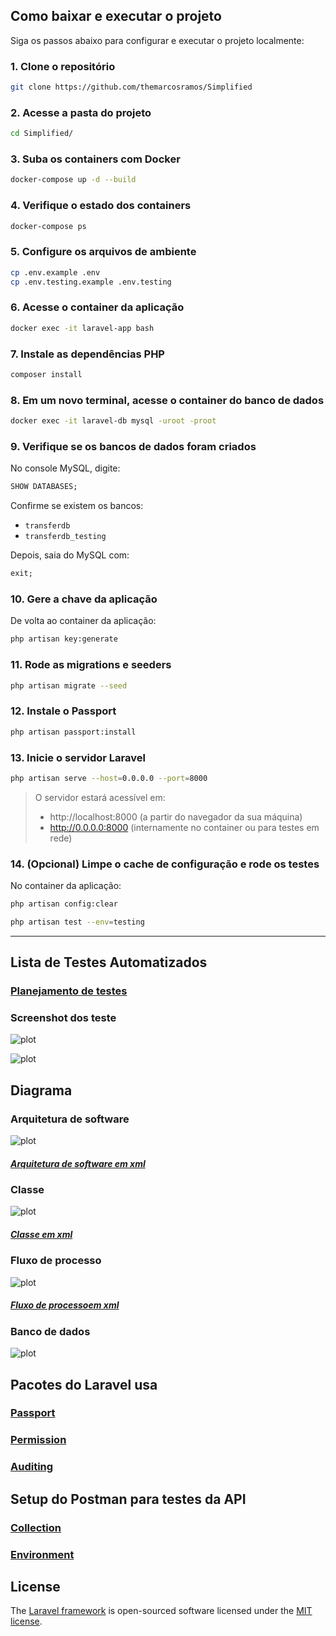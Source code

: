 
## Como baixar e executar o projeto

Siga os passos abaixo para configurar e executar o projeto localmente:

### 1. Clone o repositório

```bash
git clone https://github.com/themarcosramos/Simplified
```

### 2. Acesse a pasta do projeto

```bash
cd Simplified/
```

### 3. Suba os containers com Docker

```bash
docker-compose up -d --build
```

### 4. Verifique o estado dos containers

```bash
docker-compose ps
```

### 5. Configure os arquivos de ambiente

```bash
cp .env.example .env
cp .env.testing.example .env.testing
```

### 6. Acesse o container da aplicação

```bash
docker exec -it laravel-app bash
```

### 7. Instale as dependências PHP

```bash
composer install
```

### 8. Em um novo terminal, acesse o container do banco de dados

```bash
docker exec -it laravel-db mysql -uroot -proot
```

### 9. Verifique se os bancos de dados foram criados

No console MySQL, digite:

```sql
SHOW DATABASES;
```

Confirme se existem os bancos:

- `transferdb`
- `transferdb_testing`

Depois, saia do MySQL com:

```sql
exit;
```

### 10. Gere a chave da aplicação

De volta ao container da aplicação:

```bash
php artisan key:generate
```

### 11. Rode as migrations e seeders

```bash
php artisan migrate --seed
```

### 12. Instale o Passport

```bash
php artisan passport:install
```

### 13. Inicie o servidor Laravel

```bash
php artisan serve --host=0.0.0.0 --port=8000
```

> O servidor estará acessível em:
> - http://localhost:8000 (a partir do navegador da sua máquina)
> - http://0.0.0.0:8000 (internamente no container ou para testes em rede)


### 14. (Opcional) Limpe o cache de configuração e rode os testes

No container da aplicação:

```bash
php artisan config:clear
```
```bash
php artisan test --env=testing
```
---

## Lista de Testes Automatizados

###  [Planejamento de testes](doc/tests/listaTestes.md)

### Screenshot dos teste 
![plot](doc/tests/Screenshot/Screenshot1.png)

![plot](doc/tests/Screenshot/Screenshot2.png)


## Diagrama
### Arquitetura de software
![plot](doc/imag/software_architectural_diagram.drawio.png)

##### [Arquitetura de software em xml](doc/xml/software_architectural_diagram.drawio.xml)

### Classe 
![plot](doc/imag/classDiagram.drawio.png)

#####  [Classe em xml](doc/xml/ClassDiagram.drawio.xml)

### Fluxo de processo
![plot](doc/imag/process_flow_diagram.drawio.png)
##### [Fluxo de processoem xml](doc/xml/process_flow_diagram.drawio.xml)

### Banco de dados
![plot](doc/imag/databaseDiagram.png)


## Pacotes do Laravel usa

### [Passport](https://laravel.com/docs/8.x/passport)
### [Permission](https://spatie.be/docs/laravel-permission/v4/prerequisites)
### [Auditing](http://www.laravel-auditing.com/)

##  Setup do Postman para testes da API

### [Collection](doc/postman/TransfersAPI.postman_collection.json)
### [Environment](doc/postman/TransfersAPI.postman_environment.json)


## License

The [Laravel framework](https://laravel.com) is open-sourced software licensed under the [MIT license](https://opensource.org/licenses/MIT).
